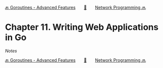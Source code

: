[🔙 Goroutines - Advanced Features][previous-chapter]&nbsp;&nbsp;&nbsp;&nbsp;&nbsp;&nbsp;&nbsp;[🏡][readme]&nbsp;&nbsp;&nbsp;&nbsp;&nbsp;&nbsp;&nbsp;[Network Programming 🔜][upcoming-chapter]

# Chapter 11. Writing Web Applications in Go

_Notes_

[🔙 Goroutines - Advanced Features][previous-chapter]&nbsp;&nbsp;&nbsp;&nbsp;&nbsp;&nbsp;&nbsp;[🏡][readme]&nbsp;&nbsp;&nbsp;&nbsp;&nbsp;&nbsp;&nbsp;[Network Programming 🔜][upcoming-chapter]

[readme]: README.md
[previous-chapter]: ch10-goroutines-advanced-features.md
[upcoming-chapter]: ch12-network-programming.md